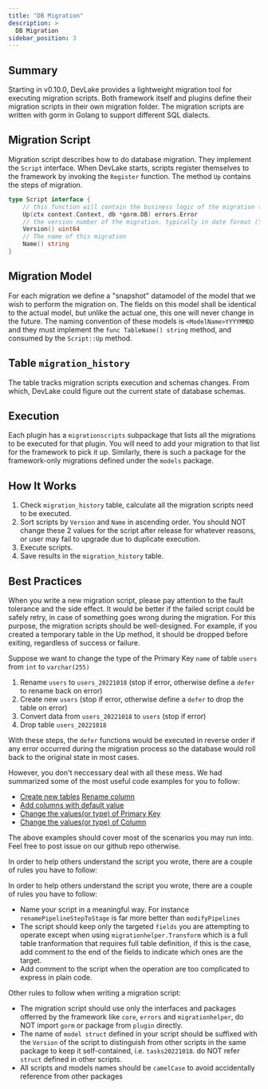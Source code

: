 ```yaml
---
title: "DB Migration"
description: >
  DB Migration
sidebar_position: 3
---
```


## Summary
Starting in v0.10.0, DevLake provides a lightweight migration tool for executing migration scripts.
Both framework itself and plugins define their migration scripts in their own migration folder.
The migration scripts are written with gorm in Golang to support different SQL dialects.


## Migration Script
Migration script describes how to do database migration.
They implement the `Script` interface.
When DevLake starts, scripts register themselves to the framework by invoking the `Register` function.
The method `Up` contains the steps of migration.

```go
type Script interface {
    // this function will contain the business logic of the migration (e.g. DDL logic)
	Up(ctx context.Context, db *gorm.DB) errors.Error
    // the version number of the migration. typically in date format (YYYYMMDDHHMMSS), e.g. 20220728000001. Migrations are executed sequentially based on this number.
	Version() uint64
	// The name of this migration
	Name() string
}
```

## Migration Model

For each migration we define a "snapshot" datamodel of the model that we wish to perform the migration on.
The fields on this model shall be identical to the actual model, but unlike the actual one, this one will
never change in the future. The naming convention of these models is `<ModelName>YYYYMMDD` and they must implement
the `func TableName() string` method, and consumed by the `Script::Up` method.

## Table `migration_history`

The table tracks migration scripts execution and schemas changes.
From which, DevLake could figure out the current state of database schemas.

## Execution

Each plugin has a `migrationscripts` subpackage that lists all the migrations to be executed for that plugin. You
will need to add your migration to that list for the framework to pick it up. Similarly, there is such a package
for the framework-only migrations defined under the `models` package.


## How It Works
1. Check `migration_history` table, calculate all the migration scripts need to be executed.
2. Sort scripts by `Version` and `Name` in ascending order. You should NOT change these 2 values for the script after release for whatever reasons, or user may fail to upgrade due to duplicate execution.
3. Execute scripts.
4. Save results in the `migration_history` table.


## Best Practices

When you write a new migration script, please pay attention to the fault tolerance and the side effect. It would be better if the failed script could be safely retry, in case of something goes wrong during the migration. For this purpose, the migration scripts should be well-designed. For example, if you created a temporary table in the Up method, it should be dropped before exiting, regardless of success or failure. 

Suppose we want to change the type of the Primary Key `name` of table `users` from `int` to `varchar(255)`

1. Rename `users` to `users_20221018` (stop if error, otherwise define a `defer` to rename back on error)
2. Create new `users` (stop if error, otherwise define a `defer` to drop the table on error)
3. Convert data from `users_20221018` to `users` (stop if error)
4. Drop table `users_20221018`

With these steps, the `defer` functions would be executed in reverse order if any error occurred during the migration process so the database would roll back to the original state in most cases.

However, you don't neccessary deal with all these mess. We had summarized some of the most useful code examples for you to follow:

- [Create new tables](https://github.com/apache/incubator-devlake/blob/main/models/migrationscripts/20220406_add_frame_tables.go)
[Rename column](https://github.com/apache/incubator-devlake/blob/main/models/migrationscripts/20220505_rename_pipeline_step_to_stage.go)
- [Add columns with default value](https://github.com/apache/incubator-devlake/blob/main/models/migrationscripts/20220616_add_blueprint_mode.go)
- [Change the values(or type) of Primary Key](https://github.com/apache/incubator-devlake/blob/main/models/migrationscripts/20220913_fix_commitfile_id_toolong.go)
- [Change the values(or type) of Column](https://github.com/apache/incubator-devlake/blob/main/models/migrationscripts/20220929_modify_lead_time_minutes.go)

The above examples should cover most of the scenarios you may run into. Feel free to post issue on our github repo otherwise.


In order to help others understand the script you wrote, there are a couple of rules you have to follow:

In order to help others understand the script you wrote, there are a couple of rules you have to follow:

- Name your script in a meaningful way. For instance `renamePipelineStepToStage` is far more better than `modifyPipelines`
- The script should keep only the targeted `fields` you are attempting to operate except when using `migrationhelper.Transform` which is a full table tranformation that requires full table definition, if this is the case, add comment to the end of the fields to indicate which ones are the target.
- Add comment to the script when the operation are too complicated to express in plain code.

Other rules to follow when writing a migration script:

- The migration script should use only the interfaces and packages offerred by the framework like `core`, `errors` and `migrationhelper`, do NOT import `gorm` or package from `plugin` directly.
- The name of `model struct` defined in your script should be suffixed with the `Version` of the script to distinguish from other scripts in the same package to keep it self-contained, i.e. `tasks20221018`. do NOT refer `struct` defined in other scripts.
- All scripts and models names should be `camelCase` to avoid accidentally reference from other packages

